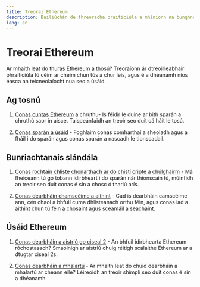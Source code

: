 ```yaml
---
title: Treoraí Ethereum
description: Bailiúchán de threoracha praiticiúla a mhíníonn na bunghnéithe a bhaineann le Ethereum a úsáid do thosaitheoirí.
lang: en
---
```


# Treoraí Ethereum

Ar mhaith leat do thuras Ethereum a thosú? Treoraíonn ár dtreoirleabhair phraiticiúla tú céim ar chéim chun tús a chur leis, agus é a dhéanamh níos éasca an teicneolaíocht nua seo a úsáid.

## Ag tosnú

1. [Conas cuntas Ethereum](/guides/how-to-create-an-ethereum-account/) a chruthu- Is féidir le duine ar bith sparán a chruthú saor in aisce. Taispeánfaidh an treoir seo duit cá háit le tosú.

2. [Conas sparán a úsáid](/guides/how-to-use-a-wallet/) - Foghlaim conas comharthaí a sheoladh agus a fháil i do sparán agus conas sparán a nascadh le tionscadail.

## Bunriachtanais slándála

1. [Conas rochtain chliste chonarthach ar do chistí cripte a chúlghairm](/guides/how-to-revoke-token-access/) - Má fheiceann tú go tobann idirbheart i do sparán nár thionscain tú, múinfidh an treoir seo duit conas é sin a chosc ó tharlú arís.

2. [Conas dearbháin chamscéime a aithint](/guides/how-to-id-scam-tokens/) - Cad is dearbháin camscéime ann, cén chaoi a bhfuil cuma dhlisteanach orthu féin, agus conas iad a aithint chun tú féin a chosaint agus sceamáil a seachaint.

## Úsáid Ethereum

1. [Conas dearbháin a aistriú go ciseal 2](/guides/how-to-use-a-bridge/) - An bhfuil idirbhearta Ethereum róchostasach? Smaoinigh ar aistriú chuig réitigh scálaithe Ethereum ar a dtugtar ciseal 2s.

2. [Conas dearbháin a mhalartú](/guides/how-to-swap-tokens/) - Ar mhaith leat do chuid dearbháin a mhalartú ar cheann eile? Léireoidh an treoir shimplí seo duit conas é sin a dhéanamh.
